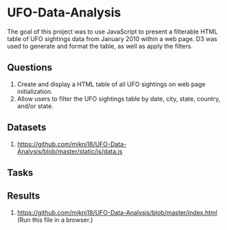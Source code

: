 # UFO-Data-Analysis

The goal of this project was to use JavaScript to present a filterable HTML table of UFO sightings data from January 2010 within a web page. D3 was used to generate and format the table, as well as apply the filters.

## Questions

1. Create and display a HTML table of all UFO sightings on web page initialization.
2. Allow users to filter the UFO sightings table by date, city, state, country, and/or state.

## Datasets

1. https://github.com/mjknj18/UFO-Data-Analysis/blob/master/static/js/data.js

## Tasks



## Results

1. https://github.com/mjknj18/UFO-Data-Analysis/blob/master/index.html (Run this file in a browser.)
